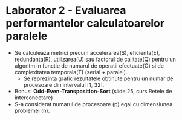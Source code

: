 # Laborator 2 - Evaluarea performantelor calculatoarelor paralele

* Se calculeaza metrici precum accelerarea(S), eficienta(E), redundanta(R), utilizarea(U) sau factorul de calitate(Q) pentru un algoritm in functie de numarul de operatii efectuate(O) si de complexitatea temporala(T) (serial + paralel).
    * Se reprezinta grafic rezultatele obtinute pentru un numar de procesoare din intervalul [1, 32].
* Bonus: **Odd-Even-Transposition-Sort** (slide 25, curs Retele de interconectare)
* S-a considerat numarul de procesoare (p) egal cu dimensiunea problemei (n).
